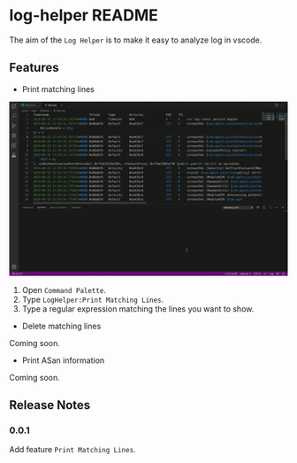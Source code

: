# log-helper README

The aim of the `Log Helper` is to make it easy to analyze log in vscode.

## Features

- Print matching lines

![print matching lines](./screenshots/print_matching_lines.gif)

1. Open `Command Palette`.
2. Type `LogHelper:Print Matching Lines`.
3. Type a regular expression matching the lines you want to show.

- Delete matching lines

Coming soon.

- Print ASan information

Coming soon.

## Release Notes

### 0.0.1

Add feature `Print Matching Lines`.
